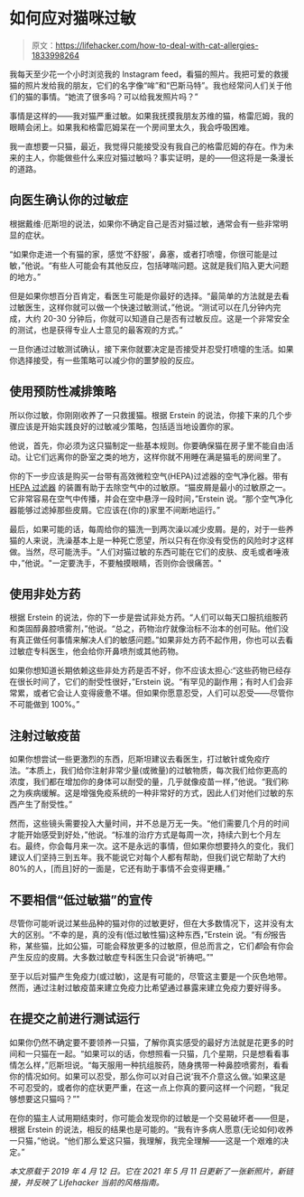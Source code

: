 # 如何应对猫咪过敏

> 原文：<https://lifehacker.com/how-to-deal-with-cat-allergies-1833998264>

我每天至少花一个小时浏览我的 Instagram feed，看猫的照片。我把可爱的救援猫的照片发给我的朋友，它们的名字像“哞”和“巴斯马特”。我也经常问人们关于他们的猫的事情。“她流了很多吗？可以给我发照片吗？”

事情是这样的——我对猫严重过敏。如果我抚摸我朋友苏维的猫，格雷厄姆，我的眼睛会闭上。如果我和格雷厄姆呆在一个房间里太久，我会呼吸困难。



我一直想要一只猫，最近，我觉得只能接受没有我自己的格雷厄姆的存在。作为未来的主人，你能做些什么来应对猫过敏吗？事实证明，是的——但这将是一条漫长的道路。

## **向医生确认你的过敏症**

根据戴维·厄斯坦的说法，如果你不确定自己是否对猫过敏，通常会有一些非常明显的症状。

“如果你走进一个有猫的家，感觉‘不舒服’，鼻塞，或者打喷嚏，你很可能是过敏，”他说。“有些人可能会有其他反应，包括哮喘问题。这就是我们陷入更大问题的地方。”

但是如果你想百分百肯定，看医生可能是你最好的选择。“最简单的方法就是去看过敏医生，这样你就可以做一个快速过敏测试，”他说。“测试可以在几分钟内完成，大约 20-30 分钟后，你就可以知道自己是否有过敏反应。这是一个非常安全的测试，也是获得专业人士意见的最客观的方式。”

一旦你通过过敏测试确认，接下来你就要决定是否接受并忍受打喷嚏的生活。如果你选择接受，有一些策略可以减少你的噩梦般的反应。

## **使用预防性减排策略**

所以你过敏，你刚刚收养了一只救援猫。根据 Erstein 的说法，你接下来的几个步骤应该是开始实践良好的过敏减少策略，包括适当地设置你的家。

他说，首先，你必须为这只猫制定一些基本规则。你要确保猫在房子里不能自由活动。让它们远离你的卧室之类的地方，这样你就不用睡在满是猫毛的房间里了。

你的下一步应该是购买一台带有高效微粒空气(HEPA)过滤器的空气净化器。带有 [HEPA 过滤器](http://nymag.com/strategist/article/best-air-purifiers-for-allergies.html) 的装置有助于去除空气中的过敏原。“猫皮屑是最小的过敏原之一。它非常容易在空气中传播，并会在空中悬浮一段时间，”Erstein 说。“那个空气净化器能够过滤掉那些皮屑。它应该在(你的)家里不间断地运行。”

最后，如果可能的话，每周给你的猫洗一到两次澡以减少皮屑。是的，对于一些养猫的人来说，洗澡基本上是一种死亡愿望，所以只有在你没有受伤的风险时才这样做。当然，尽可能洗手。“人们对猫过敏的东西可能在它们的皮肤、皮毛或者唾液中，”他说。"一定要洗手，不要触摸眼睛，否则你会很痛苦。"

## **使用非处方药**

根据 Erstein 的说法，你的下一步是尝试非处方药。“人们可以每天口服抗组胺药和类固醇鼻腔喷雾剂，”他说。“总之，药物治疗就像治标不治本的创可贴。他们没有真正做任何事情来解决人们的敏感问题。”如果非处方药不起作用，你也可以去看过敏症专科医生，他会给你开鼻喷剂或其他药物。

如果你想知道长期依赖这些非处方药是否不好，你不应该太担心:“这些药物已经存在很长时间了，它们的耐受性很好，”Erstein 说。“有罕见的副作用；有时人们会非常累，或者它会让人变得疲惫不堪。但如果你愿意忍受，人们可以忍受——尽管你不可能做到 100%。”

## **注射过敏疫苗**

如果你想尝试一些更激烈的东西，厄斯坦建议去看医生，打过敏针或免疫疗法。“本质上，我们给你注射非常少量(或微量)的过敏物质，每次我们给你更高的浓度，我们都在增加你的身体可以耐受的量，几乎就像疫苗一样，”他说。“我们称之为疾病缓解。这是增强免疫系统的一种非常好的方式，因此人们对他们过敏的东西产生了耐受性。”

然而，这些镜头需要投入大量时间，并不总是万无一失。“他们需要几个月的时间才能开始感受到好处，”他说。“标准的治疗方式是每周一次，持续六到七个月左右。最终，你会每月来一次。这不是永远的事情，但如果你想要持久的变化，我们建议人们坚持三到五年。我不能说它对每个人都有帮助，但我们说它帮助了大约 80%的人，[而且]好的一面是，它还有助于事情不会变得更糟。”

## **不要相信“低过敏猫”的宣传**

尽管你可能听说过某些品种的猫对你的过敏更好，但在大多数情况下，这并没有太大的区别。“不幸的是，真的没有(低过敏性猫)这种东西，”Erstein 说。“有*份*报告称，某些猫，比如公猫，可能会释放更多的过敏原，但总而言之，它们*都*会有你会产生反应的皮屑。大多数过敏症专科医生只会说“祈祷吧。”"

至于以后对猫产生免疫力(或过敏)，这是有可能的，尽管这主要是一个灰色地带。然而，通过注射过敏疫苗来建立免疫力比希望通过暴露来建立免疫力要好得多。

## **在提交**之前进行测试运行

如果你仍然不确定要不要领养一只猫，了解你真实感受的最好方法就是花更多的时间和一只猫在一起。“如果可以的话，你想照看一只猫，几个星期，只是想看看事情怎么样，”厄斯坦说。“每天服用一种抗组胺药，随身携带一种鼻腔喷雾剂，看看你的情况如何。如果可以忍受，那么你可以对自己说‘我不介意这么做。’如果这是不可忍受的，或者你的症状更严重，在这一点上你真的要问这样一个问题，“我足够想要这只猫吗？”"

在你的猫主人试用期结束时，你可能会发现你的过敏是一个交易破坏者——但是，根据 Erstein 的说法，相反的结果也是可能的。“我有许多病人愿意(无论如何)收养一只猫，”他说。“他们那么爱这只猫，我理解，我完全理解——这是一个艰难的决定。”

*本文原载于 2019 年 4 月 12 日。它在 2021 年 5 月 11 日更新了一张新照片，新链接，并反映了 Lifehacker 当前的风格指南。*